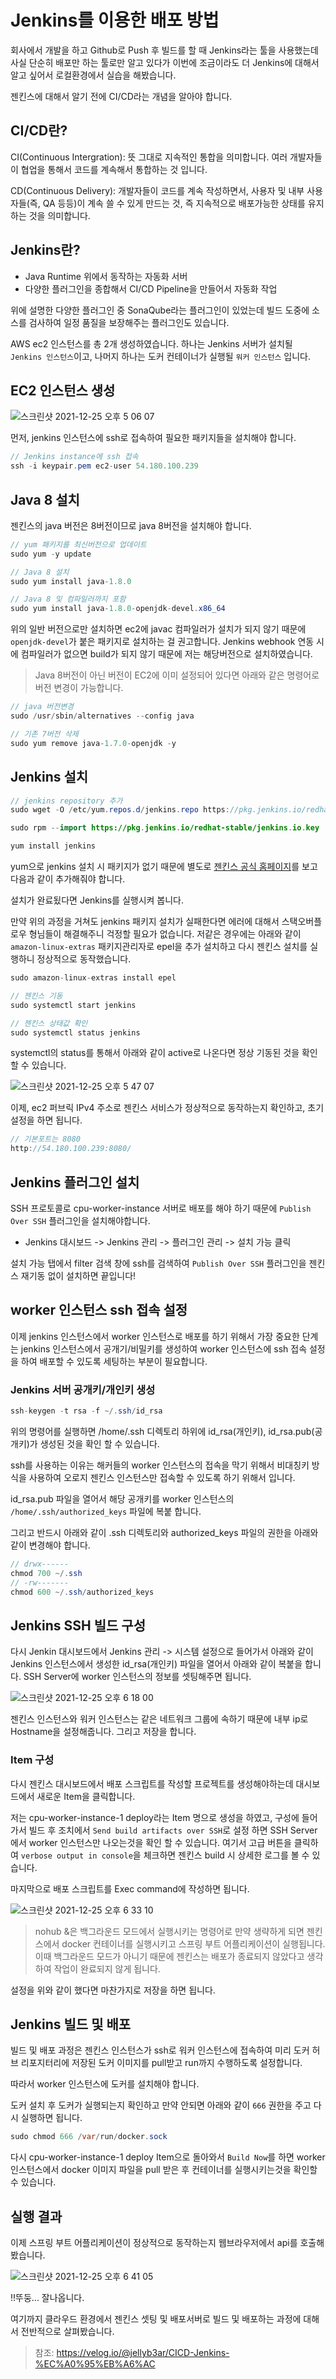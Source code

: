 # Jenkins를 이용한 배포 방법

회사에서 개발을 하고 Github로 Push 후 빌드를 할 때 Jenkins라는 툴을 사용했는데 사실 단순히 배포만 하는 툴로만 알고 있다가 이번에 조금이라도 더 Jenkins에 대해서 알고 싶어서 로컬환경에서 실습을 해봤습니다.

젠킨스에 대해서 알기 전에 CI/CD라는 개념을 알아야 합니다.

## CI/CD란?

CI(Continuous Intergration): 뜻 그대로 지속적인 통합을 의미합니다. 여러 개발자들이 협업을 통해서 코드를 계속해서 통합하는 것 입니다.

CD(Continuous Delivery): 개발자들이 코드를 계속 작성하면서, 사용자 및 내부 사용자들(즉, QA 등등)이 계속 쓸 수 있게 만드는 것, 즉 지속적으로 배포가능한 상태를 유지하는 것을 의미합니다.

## Jenkins란?

- Java Runtime 위에서 동작하는 자동화 서버
- 다양한 플러그인을 종합해서 CI/CD Pipeline을 만들어서 자동화 작업

위에 설명한 다양한 플러그인 중 SonaQube라는 플러그인이 있었는데 빌드 도중에 소스를 검사하여 일정 품질을 보장해주는 플러그인도 있습니다.

AWS ec2 인스턴스를 총 2개 생성하였습니다. 하나는 Jenkins 서버가 설치될 `Jenkins 인스턴스`이고, 나머지 하나는 도커 컨테이너가 실행될 `워커 인스턴스` 입니다.

## EC2 인스턴스 생성 

![스크린샷 2021-12-25 오후 5 06 07](https://user-images.githubusercontent.com/22395934/147380523-b5c83da8-dd51-48c9-a656-b0036ac908e6.png)

먼저, jenkins 인스턴스에 ssh로 접속하여 필요한 패키지들을 설치해야 합니다.

```java
// Jenkins instance에 ssh 접속
ssh -i keypair.pem ec2-user 54.180.100.239
```

## Java 8 설치

젠킨스의 java 버전은 8버전이므로 java 8버전을 설치해야 합니다.

```java
// yum 패키지를 최신버전으로 업데이트
sudo yum -y update

// Java 8 설치
sudo yum install java-1.8.0

// Java 8 및 컴파일러까지 포함
sudo yum install java-1.8.0-openjdk-devel.x86_64
```

위의 일반 버전으로만 설치하면 ec2에 javac 컴파일러가 설치가 되지 않기 때문에 `openjdk-devel`가 붙은 패키지로 설치하는 걸 권고합니다. Jenkins webhook 연동 시에 컴파일러가 없으면 build가 되지 않기 때문에 저는 해당버전으로 설치하였습니다.

> Java 8버전이 아닌 버전이 EC2에 이미 설정되어 있다면 아래와 같은 명령어로 버전 변경이 가능합니다.

```java
// java 버전변경
sudo /usr/sbin/alternatives --config java

// 기존 7버전 삭제 
sudo yum remove java-1.7.0-openjdk -y
```


## Jenkins 설치

```java
// jenkins repository 추가
sudo wget -O /etc/yum.repos.d/jenkins.repo https://pkg.jenkins.io/redhat-stable/jenkins.repo 

sudo rpm --import https://pkg.jenkins.io/redhat-stable/jenkins.io.key

yum install jenkins
```

yum으로 jenkins 설치 시 패키지가 없기 때문에 별도로 [젠킨스 공식 홈페이지](https://pkg.jenkins.io/redhat-stable/)를 보고 다음과 같이 추가해줘야 합니다.

설치가 완료됬다면 Jenkins를 실행시켜 봅니다.

만약 위의 과정을 거쳐도 jenkins 패키지 설치가 실패한다면 에러에 대해서 스택오버플로우 형님들이 해결해주니 걱정할 필요가 없습니다.
저같은 경우에는 아래와 같이 `amazon-linux-extras` 패키지관리자로 epel을 추가 설치하고 다시 젠킨스 설치를 실행하니 정상적으로 동작했습니다.

```java
sudo amazon-linux-extras install epel
```

```java
// 젠킨스 기동
sudo systemctl start jenkins

// 젠킨스 상태값 확인
sudo systemctl status jenkins
```

systemctl의 status를 통해서 아래와 같이 active로 나온다면 정상 기동된 것을 확인할 수 있습니다.

![스크린샷 2021-12-25 오후 5 47 07](https://user-images.githubusercontent.com/22395934/147381322-506de691-5c01-4899-97fa-e6360059f304.png)

이제, ec2 퍼브릭 IPv4 주소로 젠킨스 서비스가 정상적으로 동작하는지 확인하고, 초기 설정을 하면 됩니다.

```java
// 기본포트는 8080 
http://54.180.100.239:8080/
```

## Jenkins 플러그인 설치

SSH 프로토콜로 cpu-worker-instance 서버로 배포를 해야 하기 때문에 `Publish Over SSH` 플러그인을 설치해야합니다.

- Jenkins 대시보드 -> Jenkins 관리 -> 플러그인 관리 -> 설치 가능 클릭

설치 가능 탭에서 filter 검색 창에 ssh를 검색하여 `Publish Over SSH` 플러그인을 젠킨스 재기동 없이 설치하면 끝입니다!


## worker 인스턴스 ssh 접속 설정

이제 jenkins 인스턴스에서 worker 인스턴스로 배포를 하기 위해서 가장 중요한 단계는 jenkins 인스턴스에서 공개기/비밀키를 생성하여 worker 인스턴스에 ssh 접속 설정을 하여 배포할 수 있도록 세팅하는 부분이 필요합니다.

### Jenkins 서버 공개키/개인키 생성

```java
ssh-keygen -t rsa -f ~/.ssh/id_rsa
```

위의 명령어를 실행하면 /home/.ssh 디렉토리 하위에 id_rsa(개인키), id_rsa.pub(공개키)가 생성된 것을 확인 할 수 있습니다.

ssh를 사용하는 이유는 해커들의 worker 인스턴스의 접속을 막기 위해서 비대칭키 방식을 사용하여 오로지 젠킨스 인스턴스만 접속할 수 있도록 하기 위해서 입니다.

id_rsa.pub 파일을 열어서 해당 공개키를 worker 인스턴스의 `/home/.ssh/authorized_keys` 파일에 복붙 합니다.

그리고 반드시 아래와 같이 .ssh 디렉토리와 authorized_keys 파일의 권한을 아래와 같이 변경해야 합니다. 

```java
// drwx------
chmod 700 ~/.ssh
// -rw-------
chmod 600 ~/.ssh/authorized_keys
```

## Jenkins SSH 빌드 구성

다시 Jenkin 대시보드에서 Jenkins 관리 -> 시스템 설정으로 들어가서 아래와 같이 Jenkins 인스턴스에서 생성한 id_rsa(개인키) 파일을 열어서 아래와 같이 복붙을 합니다. SSH Server에 worker 인스턴스의 정보를 셋팅해주면 됩니다.

![스크린샷 2021-12-25 오후 6 18 00](https://user-images.githubusercontent.com/22395934/147381970-d65f936c-803c-4d9f-b641-203cde010f5c.png)

젠킨스 인스턴스와 워커 인스턴스는 같은 네트워크 그룹에 속하기 때문에 내부 ip로 Hostname을 설정해줍니다. 그리고 저장을 합니다.


### Item 구성

다시 젠킨스 대시보드에서 배포 스크립트를 작성할 프로젝트를 생성해야하는데 대시보드에서 새로운 Item을 클릭합니다.

저는 cpu-worker-instance-1 deploy라는 Item 명으로 생성을 하였고, 구성에 들어가서 빌드 후 조치에서 `Send build artifacts over SSH`로 설정 하면 SSH Server에서 worker 인스턴스만 나오는것을 확인 할 수 있습니다. 여기서 고급 버튼을 클릭하여 `verbose output in console`을 체크하면 젠킨스 build 시 상세한 로그를 볼 수 있습니다.

마지막으로 배포 스크립트를 Exec command에 작성하면 됩니다.

![스크린샷 2021-12-25 오후 6 33 10](https://user-images.githubusercontent.com/22395934/147382206-34692995-890e-4f58-b43b-8a60d1c78ae6.png)

> nohub &은 백그라운드 모드에서 실행시키는 명령어로 만약 생략하게 되면 젠킨스에서 docker 컨테이너를 실행시키고 스프링 부트 어플리케이션이 실행됩니다. 이때 백그라운드 모드가 아니기 때문에 젠킨스는 배포가 종료되지 않았다고 생각하여 작업이 완료되지 않게 됩니다.

설정을 위와 같이 했다면 마찬가지로 저장을 하면 됩니다.


## Jenkins 빌드 및 배포

빌드 및 배포 과정은 젠킨스 인스턴스가 ssh로 워커 인스턴스에 접속하여 미리 도커 허브 리포지터리에 저장된 도커 이미지를 pull받고 run까지 수행하도록 설정합니다.

따라서 worker 인스턴스에 도커를 설치해야 합니다.

도커 설치 후 도커가 실행되는지 확인하고 만약 안되면 아래와 같이 `666` 권한을 주고 다시 실행하면 됩니다.

```java
sudo chmod 666 /var/run/docker.sock
```

다시 cpu-worker-instance-1 deploy Item으로 돌아와서 `Build Now`를 하면 worker 인스턴스에서 docker 이미지 파일을 pull 받은 후 컨테이너를 실행시키는것을 확인할 수 있습니다.

## 실행 결과

이제 스프링 부트 어플리케이션이 정상적으로 동작하는지 웹브라우저에서 api를 호출해봤습니다.

![스크린샷 2021-12-25 오후 6 41 05](https://user-images.githubusercontent.com/22395934/147382341-8707a9b6-df00-4931-9a97-98c400678df9.png)

!!뚜둥... 잘나옵니다. 

여기까지 클라우드 환경에서 젠킨스 셋팅 및 배포서버로 빌드 및 배포하는 과정에 대해서 전반적으로 살펴봤습니다.

> 참조: https://velog.io/@jellyb3ar/CICD-Jenkins-%EC%A0%95%EB%A6%AC

